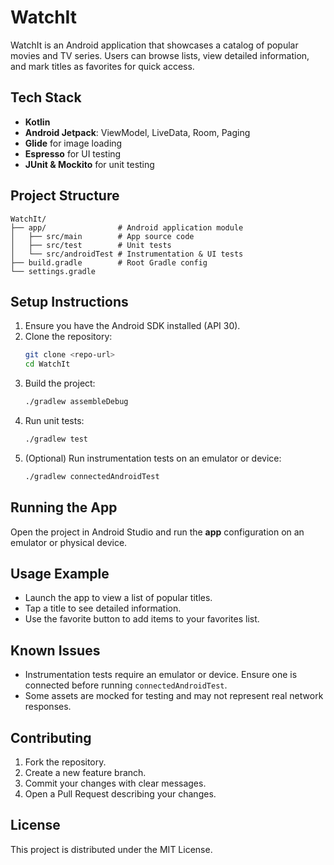 # WatchIt

WatchIt is an Android application that showcases a catalog of popular movies and TV series. Users can browse lists, view detailed information, and mark titles as favorites for quick access.

## Tech Stack

- **Kotlin**
- **Android Jetpack**: ViewModel, LiveData, Room, Paging
- **Glide** for image loading
- **Espresso** for UI testing
- **JUnit & Mockito** for unit testing

## Project Structure

```
WatchIt/
├── app/                # Android application module
│   ├── src/main        # App source code
│   ├── src/test        # Unit tests
│   └── src/androidTest # Instrumentation & UI tests
├── build.gradle        # Root Gradle config
└── settings.gradle
```

## Setup Instructions

1. Ensure you have the Android SDK installed (API 30).
2. Clone the repository:
   ```bash
   git clone <repo-url>
   cd WatchIt
   ```
3. Build the project:
   ```bash
   ./gradlew assembleDebug
   ```
4. Run unit tests:
   ```bash
   ./gradlew test
   ```
5. (Optional) Run instrumentation tests on an emulator or device:
   ```bash
   ./gradlew connectedAndroidTest
   ```

## Running the App

Open the project in Android Studio and run the **app** configuration on an emulator or physical device.

## Usage Example

- Launch the app to view a list of popular titles.
- Tap a title to see detailed information.
- Use the favorite button to add items to your favorites list.

## Known Issues

- Instrumentation tests require an emulator or device. Ensure one is connected before running `connectedAndroidTest`.
- Some assets are mocked for testing and may not represent real network responses.

## Contributing

1. Fork the repository.
2. Create a new feature branch.
3. Commit your changes with clear messages.
4. Open a Pull Request describing your changes.

## License

This project is distributed under the MIT License.
